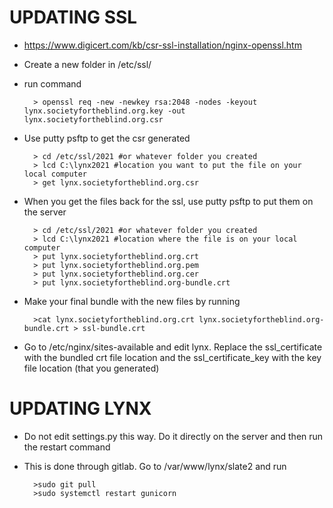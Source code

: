 # UPDATING SSL  
* https://www.digicert.com/kb/csr-ssl-installation/nginx-openssl.htm
* Create a new folder in /etc/ssl/
* run command  

        > openssl req -new -newkey rsa:2048 -nodes -keyout lynx.societyfortheblind.org.key -out lynx.societyfortheblind.org.csr

* Use putty psftp to get the csr generated

        > cd /etc/ssl/2021 #or whatever folder you created
        > lcd C:\lynx2021 #location you want to put the file on your local computer
        > get lynx.societyfortheblind.org.csr
        
* When you get the files back for the ssl, use putty psftp to put them on the server
        
        > cd /etc/ssl/2021 #or whatever folder you created
        > lcd C:\lynx2021 #location where the file is on your local computer
        > put lynx.societyfortheblind.org.crt
        > put lynx.societyfortheblind.org.pem
        > put lynx.societyfortheblind.org.cer
        > put lynx.societyfortheblind.org-bundle.crt
        
* Make your final bundle with the new files by running 

        >cat lynx.societyfortheblind.org.crt lynx.societyfortheblind.org-bundle.crt > ssl-bundle.crt

* Go to /etc/nginx/sites-available and edit lynx. Replace the ssl_certificate with the bundled crt file location and the ssl_certificate_key with the key file location (that you generated)

# UPDATING LYNX
* Do not edit settings.py this way. Do it directly on the server and then run the restart command
* This is done through gitlab. Go to /var/www/lynx/slate2 and run

        >sudo git pull 
        >sudo systemctl restart gunicorn

